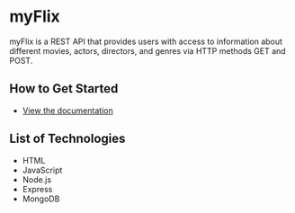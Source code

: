 # myFlix
myFlix is a REST API that provides users with access to information about different
movies, actors, directors, and genres via HTTP methods GET and POST.

## How to Get Started
- [View the documentation](https://my-flix-2021.herokuapp.com/documentation.html) 

## List of Technologies
- HTML
- JavaScript
- Node.js
- Express
- MongoDB

